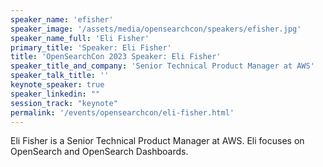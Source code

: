 ```yaml
---
speaker_name: 'efisher'
speaker_image: '/assets/media/opensearchcon/speakers/efisher.jpg'
speaker_name_full: 'Eli Fisher'
primary_title: 'Speaker: Eli Fisher'
title: 'OpenSearchCon 2023 Speaker: Eli Fisher'
speaker_title_and_company: 'Senior Technical Product Manager at AWS'
speaker_talk_title: ''
keynote_speaker: true
speaker_linkedin: ""
session_track: "keynote"
permalink: '/events/opensearchcon/eli-fisher.html'
---
```

Eli Fisher is a Senior Technical Product Manager at AWS. Eli focuses on OpenSearch and OpenSearch Dashboards.

